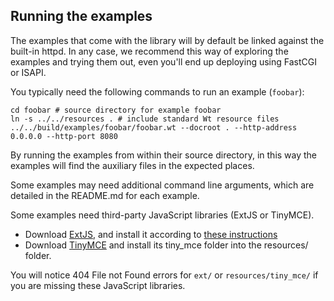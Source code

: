 Running the examples
--------------------

The examples that come with the library will by default be linked
against the built-in httpd. In any case, we recommend this way of
exploring the examples and trying them out, even you'll end up
deploying using FastCGI or ISAPI.

You typically need the following commands to run an example (`foobar`):

    cd foobar # source directory for example foobar
    ln -s ../../resources . # include standard Wt resource files
    ../../build/examples/foobar/foobar.wt --docroot . --http-address 0.0.0.0 --http-port 8080

By running the examples from within their source directory, in this way the
examples will find the auxiliary files in the expected places.

Some examples may need additional command line arguments, which are detailed
in the README.md for each example.

Some examples need third-party JavaScript libraries (ExtJS or TinyMCE).

- Download [ExtJS](http://yogurtearl.com/ext-2.0.2.zip), and install it according to [these instructions](http://www.webtoolkit.eu/wt/doc/reference/html/group__ext.html)
- Download [TinyMCE](http://tinymce.moxiecode.com/) and install its tiny_mce folder into the resources/ folder.

You will notice 404 File not Found errors for `ext/` or
`resources/tiny_mce/` if you are missing these JavaScript libraries.
